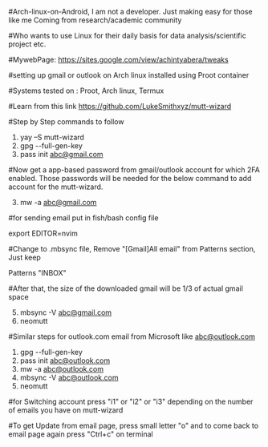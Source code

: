 #Arch-linux-on-Android, I am not a developer. Just making easy for those like me Coming from research/academic community 

#Who wants to use Linux for their daily basis for data analysis/scientific project etc.

#MywebPage: https://sites.google.com/view/achintyabera/tweaks

#setting up gmail or outlook on Arch linux installed using Proot container 

#Systems tested on : Proot, Arch linux, Termux

#Learn from this link https://github.com/LukeSmithxyz/mutt-wizard

#Step by Step commands to follow
1. yay –S mutt-wizard
2. gpg --full-gen-key
3. pass init abc@gmail.com

#Now get a app-based password from gmail/outlook account for which 2FA enabled. Those passwords will be needed for the below command to add account for the mutt-wizard.

3. mw -a abc@gmail.com 

#for sending email put in fish/bash config file

 export EDITOR=nvim

#Change to .mbsync file, Remove "[Gmail]All email" from Patterns section, Just keep 

Patterns "INBOX"

#After that, the size of the downloaded gmail will be 1/3 of actual gmail space

5. mbsync -V abc@gmail.com
6. neomutt

#Similar steps for outlook.com email from Microsoft like abc@outlook.com

1. gpg --full-gen-key
2. pass init abc@outlook.com
3. mw -a abc@outlook.com 
4. mbsync -V abc@outlook.com
5. neomutt

#for Switching account press "i1" or "i2" or "i3" depending on the number of emails you have on mutt-wizard

#To get Update from email page, press small letter "o" and to come back to email page again press "Ctrl+c" on terminal
